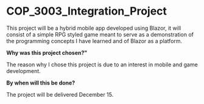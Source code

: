 # COP_3003_Integration_Project

This project will be a hybrid mobile app developed using Blazor, it will consist of a simple RPG styled game meant to serve as a demonstration of the programming concepts I have learned and of Blazor as a platform. 

**Why was this project chosen?"**

The reason why I chose this project is due to an interest in mobile and game development.

**By when will this be done?**

The project will be delivered December 15.
